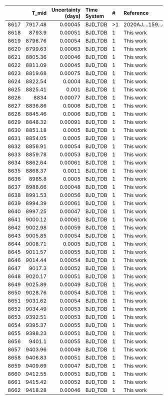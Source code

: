 |      |   T_mid |   Uncertainty (days) | Time System   | #   | Reference           |
|-----:|--------:|---------------------:|:--------------|:----|:--------------------|
| 8617 | 7917.48 |              0.00045 | BJD_TDB       | >1  | 2020AJ....159...44C |
| 8618 | 8793.9  |              0.00051 | BJD_TDB       | 1   | This work           |
| 8619 | 8796.76 |              0.00054 | BJD_TDB       | 1   | This work           |
| 8620 | 8799.63 |              0.00063 | BJD_TDB       | 1   | This work           |
| 8621 | 8805.36 |              0.00046 | BJD_TDB       | 1   | This work           |
| 8622 | 8811.09 |              0.00045 | BJD_TDB       | 1   | This work           |
| 8623 | 8819.68 |              0.00075 | BJD_TDB       | 1   | This work           |
| 8624 | 8822.54 |              0.0004  | BJD_TDB       | 1   | This work           |
| 8625 | 8825.41 |              0.001   | BJD_TDB       | 1   | This work           |
| 8626 | 8834    |              0.00077 | BJD_TDB       | 1   | This work           |
| 8627 | 8836.86 |              0.0006  | BJD_TDB       | 1   | This work           |
| 8628 | 8845.46 |              0.0006  | BJD_TDB       | 1   | This work           |
| 8629 | 8848.32 |              0.00091 | BJD_TDB       | 1   | This work           |
| 8630 | 8851.18 |              0.0005  | BJD_TDB       | 1   | This work           |
| 8631 | 8854.05 |              0.0005  | BJD_TDB       | 1   | This work           |
| 8632 | 8856.91 |              0.00054 | BJD_TDB       | 1   | This work           |
| 8633 | 8859.78 |              0.00053 | BJD_TDB       | 1   | This work           |
| 8634 | 8862.64 |              0.00061 | BJD_TDB       | 1   | This work           |
| 8635 | 8868.37 |              0.0011  | BJD_TDB       | 1   | This work           |
| 8636 | 8985.8  |              0.0005  | BJD_TDB       | 1   | This work           |
| 8637 | 8988.66 |              0.00048 | BJD_TDB       | 1   | This work           |
| 8638 | 8991.53 |              0.00056 | BJD_TDB       | 1   | This work           |
| 8639 | 8994.39 |              0.00061 | BJD_TDB       | 1   | This work           |
| 8640 | 8997.25 |              0.00047 | BJD_TDB       | 1   | This work           |
| 8641 | 9000.12 |              0.00061 | BJD_TDB       | 1   | This work           |
| 8642 | 9002.98 |              0.00059 | BJD_TDB       | 1   | This work           |
| 8643 | 9005.85 |              0.00054 | BJD_TDB       | 1   | This work           |
| 8644 | 9008.71 |              0.0005  | BJD_TDB       | 1   | This work           |
| 8645 | 9011.57 |              0.00055 | BJD_TDB       | 1   | This work           |
| 8646 | 9014.44 |              0.00054 | BJD_TDB       | 1   | This work           |
| 8647 | 9017.3  |              0.00052 | BJD_TDB       | 1   | This work           |
| 8648 | 9020.17 |              0.00051 | BJD_TDB       | 1   | This work           |
| 8649 | 9025.89 |              0.00049 | BJD_TDB       | 1   | This work           |
| 8650 | 9028.76 |              0.00054 | BJD_TDB       | 1   | This work           |
| 8651 | 9031.62 |              0.00054 | BJD_TDB       | 1   | This work           |
| 8652 | 9034.49 |              0.00053 | BJD_TDB       | 1   | This work           |
| 8653 | 9392.51 |              0.00053 | BJD_TDB       | 1   | This work           |
| 8654 | 9395.37 |              0.00055 | BJD_TDB       | 1   | This work           |
| 8655 | 9398.23 |              0.00051 | BJD_TDB       | 1   | This work           |
| 8656 | 9401.1  |              0.00055 | BJD_TDB       | 1   | This work           |
| 8657 | 9403.96 |              0.00049 | BJD_TDB       | 1   | This work           |
| 8658 | 9406.83 |              0.00051 | BJD_TDB       | 1   | This work           |
| 8659 | 9409.69 |              0.00047 | BJD_TDB       | 1   | This work           |
| 8660 | 9412.55 |              0.00051 | BJD_TDB       | 1   | This work           |
| 8661 | 9415.42 |              0.00052 | BJD_TDB       | 1   | This work           |
| 8662 | 9418.28 |              0.00046 | BJD_TDB       | 1   | This work           |